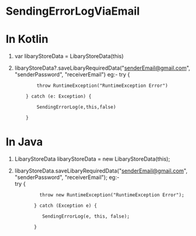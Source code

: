 # SendingErrorLogViaEmail

# In Kotlin
1)  var libaryStoreData = LibaryStoreData(this)
2)  libaryStoreData?.saveLibaryRequiredData("senderEmail@gmail.com", "senderPassword", "receiverEmail")
eg:-
            try {
            
                throw RuntimeException("RuntimeException Error")
                
            } catch (e: Exception) {
            
                SendingErrorLog(e,this,false)
                
            }
            
# In Java
1)  LibaryStoreData  libaryStoreData = new LibaryStoreData(this);
2)  libaryStoreData.saveLibaryRequiredData("senderEmail@gmail.com", "senderPassword", "receiverEmail");
eg:-          
             try {
             
                 throw new RuntimeException("RuntimeException Error");
                 
               } catch (Exception e) {
               
                  SendingErrorLog(e, this, false);
                  
               }
      
         
       

